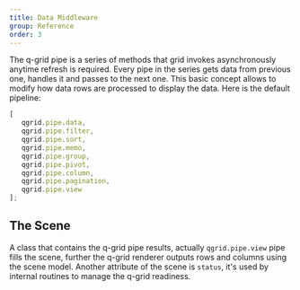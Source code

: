 ```yaml
---
title: Data Middleware
group: Reference
order: 3
---
```



The q-grid pipe is a series of methods that grid invokes asynchronously anytime refresh is required. Every pipe in the series gets data from previous one, handles it and passes to the next one. This basic concept allows to modify how data rows are processed to display the data. Here is the default pipeline:

```typescript
[
   qgrid.pipe.data,
   qgrid.pipe.filter,
   qgrid.pipe.sort,
   qgrid.pipe.memo,
   qgrid.pipe.group, 
   qgrid.pipe.pivot,
   qgrid.pipe.column,
   qgrid.pipe.pagination,
   qgrid.pipe.view
];
```

## The Scene

A class that contains the q-grid pipe results, actually `qgrid.pipe.view` pipe fills the scene, further the q-grid renderer outputs rows and columns using the scene model. Another attribute of the scene is `status`, it's used by internal routines to manage the q-grid readiness.
